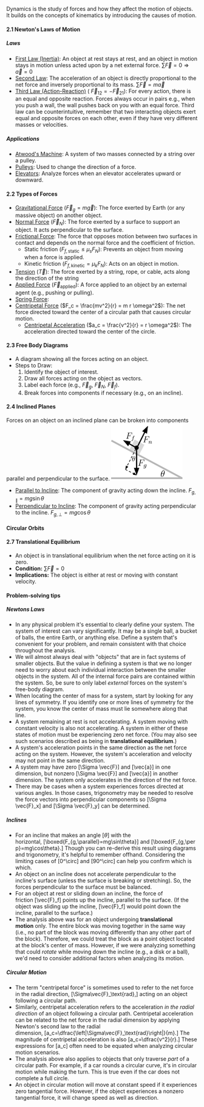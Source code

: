Dynamics is the study of forces and how they affect the motion of objects. It builds on the concepts of kinematics by introducing the causes of motion.
#### 2.1 Newton's Laws of Motion
##### Laws
- <u>First Law (Inertia)</u>: An object at rest stays at rest, and an object in motion stays in motion unless acted upon by a net external force. $\sum \vec{F} = 0 \Rightarrow \vec{a} = 0$
- <u>Second Law</u>: The acceleration of an object is directly proportional to the net force and inversely proportional to its mass. $\sum \vec{F} = m \vec{a}$
- <u>Third Law (Action-Reaction)</u> ( $\vec{F}_{12} = -\vec{F}_{21}$): For every action, there is an equal and opposite reaction. Forces always occur in pairs e.g., when you push a wall, the wall pushes back on you with an equal force. Third law can be counterintuitive, remember that two interacting objects exert equal and opposite forces on each other, even if they have very different masses or velocities.
##### Applications
- <u>Atwood's Machine</u>: A system of two masses connected by a string over a pulley.
- <u>Pulleys</u>: Used to change the direction of a force.
- <u>Elevators</u>: Analyze forces when an elevator accelerates upward or downward.
#### 2.2 Types of Forces
- <u>Gravitational Force</u> ($\vec{F}_g = m \vec{g}$): The force exerted by Earth (or any massive object) on another object.
- <u>Normal Force</u> ($\vec{F}_N$): The force exerted by a surface to support an object. It acts perpendicular to the surface.
- <u>Frictional Force</u>: The force that opposes motion between two surfaces in contact and depends on the normal force and the coefficient of friction.
	- Static friction ($F_{f, \text{static}} \leq \mu_s F_N$): Prevents an object from moving when a force is applied.
	- Kinetic friction ($F_{f, \text{kinetic}} = \mu_k F_N$): Acts on an object in motion.
- <u>Tension</u> ($\vec{T}$): The force exerted by a string, rope, or cable, acts along the direction of the string
- <u>Applied Force</u> ($\vec{F}_{\text{applied}}$): A force applied to an object by an external agent (e.g., pushing or pulling).
- <u>Spring Force</u>:
- <u>Centripetal Force</u> ($F_c = \frac{mv^2}{r} = m r \omega^2$): The net force directed toward the center of a circular path that causes circular motion.
	- <u>Centripetal Acceleration</u> ($a_c = \frac{v^2}{r} = r \omega^2$): The acceleration directed toward the center of the circle.
#### 2.3 Free Body Diagrams
- A diagram showing all the forces acting on an object.
- Steps to Draw:
  1. Identify the object of interest.
  2. Draw all forces acting on the object as vectors.
  3. Label each force (e.g., $\vec{F}_g$, $\vec{F}_N$, $\vec{F}_f$).
  4. Break forces into components if necessary (e.g., on an incline).
#### 2.4 Inclined Planes
Forces on an object on an inclined plane can be broken into components parallel and perpendicular to the surface.
<img src="assets/forces_on_inclines.svg" alt="logo" height="150"/>
- <u>Parallel to Incline</u>: The component of gravity acting down the incline. $F_{g, \parallel} = mg \sin \theta$
- <u>Perpendicular to Incline</u>: The component of gravity acting perpendicular to the incline. $F_{g, \perp} = mg \cos \theta$

#### Circular Orbits
#### 2.7 Translational Equilibrium
- An object is in translational equilibrium when the net force acting on it is zero.
- **Condition:** $\sum \vec{F} = 0$
- **Implications:** The object is either at rest or moving with constant velocity.
#### Problem-solving tips
##### Newtons Laws
- In any physical problem it's essential to clearly define your system. The system of interest can vary significantly. It may be a single ball, a bucket of balls, the entire Earth, or anything else. Define a system that's convenient for your problem, and remain consistent with that choice throughout the analysis.
- We will almost always deal with "objects" that are in fact systems of smaller objects. But the value in defining a system is that we no longer need to worry about each individual interaction between the smaller objects in the system. All of the internal force pairs are contained within the system. So, be sure to only label _external_ forces on the system's free-body diagram.
- When locating the center of mass for a system, start by looking for any lines of symmetry. If you identify one or more lines of symmetry for the system, you know the center of mass must lie somewhere along that line.
- A system remaining at rest is not accelerating. A system moving with constant velocity is also not accelerating. A system in either of these states of motion must be experiencing zero net force. (You may also see such scenarios described as being in **translational equilibrium**.)
- A system's acceleration points in the same direction as the net force acting on the system. However, the system's acceleration and velocity may not point in the same direction.
- A system may have zero \[\Sigma \vec{F}\] and \[\vec{a}\] in one dimension, but nonzero \[\Sigma \vec{F}\] and \[\vec{a}\] in another dimension. The system only accelerates in the direction of the net force.
- There may be cases when a system experiences forces directed at various angles. In those cases, trigonometry may be needed to resolve the force vectors into perpendicular components so \[\Sigma \vec{F}_x\] and \[\Sigma \vec{F}_y\] can be determined.
##### Inclines
- For an incline that makes an angle $[\theta]$ with the horizontal, \[\boxed{F_{g\,\parallel}=mg\sin\theta}\] and \[\boxed{F_{g\,\perp}=mg\cos\theta}.\] Though you can re-derive this result using diagrams and trigonometry, it's helpful to remember offhand. Considering the limiting cases of \[0^\circ\] and \[90^\circ\] can help you confirm which is which.
- An object on an incline does not accelerate perpendicular to the incline's surface (unless the surface is breaking or stretching). So, the forces perpendicular to the surface must be balanced.
- For an object at rest or sliding down an incline, the force of friction \[\vec{F}_f\] points up the incline, parallel to the surface. (If the object was sliding up the incline, \[\vec{F}_f\] would point down the incline, parallel to the surface.)
- The analysis above was for an object undergoing **translational motion** only. The entire block was moving together in the same way (i.e., no part of the block was moving differently than any other part of the block). Therefore, we could treat the block as a point object located at the block's center of mass. However, if we were analyzing something that could _rotate_ while moving down the incline (e.g., a disk or a ball), we'd need to consider additional factors when analyzing its motion.
##### Circular Motion
- The term "centripetal force" is sometimes used to refer to the net force in the radial direction, \[\Sigma\vec{F}_\text{rad},\] acting on an object following a circular path.
- Similarly, centripetal acceleration refers to the acceleration _in the radial direction_ of an object following a circular path. Centripetal acceleration can be related to the net force in the radial dimension by applying Newton's second law to the radial dimension, \[a_c=\dfrac{\left|\Sigma\vec{F}_\text{rad}\right|}{m}.\] The magnitude of centripetal acceleration is also \[a_c=\dfrac{v^2}{r}.\] These expressions for \[a_c\] often need to be equated when analyzing circular motion scenarios.
- The analysis above also applies to objects that only traverse _part_ of a circular path. For example, if a car rounds a circular curve, it's in circular motion while making the turn. This is true even if the car does not complete a full circle.
- An object in circular motion will move at constant speed if it experiences zero tangential force. However, if the object experiences a nonzero tangential force, it will change speed as well as direction.